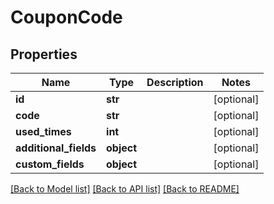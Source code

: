 # CouponCode

## Properties
Name | Type | Description | Notes
------------ | ------------- | ------------- | -------------
**id** | **str** |  | [optional] 
**code** | **str** |  | [optional] 
**used_times** | **int** |  | [optional] 
**additional_fields** | **object** |  | [optional] 
**custom_fields** | **object** |  | [optional] 

[[Back to Model list]](../README.md#documentation-for-models) [[Back to API list]](../README.md#documentation-for-api-endpoints) [[Back to README]](../README.md)


